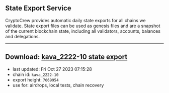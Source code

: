 ## State Export Service
CryptoCrew provides automatic daily state exports for all chains we validate. State export files can be used as genesis files and are a snapshot of the current blockchain state, including all validators, accounts, balances and delegations.

---
**Download: [kava_2222-10 state export](https://dl.ccvalidators.com/SERVICE/kava/kava_2222-10_export_7069954.json)**
---

- last updated: Fri Oct 27 2023 07:15:28
- chain id: `kava_2222-10`
- export height: `7069954`
- use for: airdrops, local tests, chain recovery
